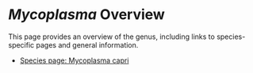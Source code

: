 # *Mycoplasma* Overview
This page provides an overview of the genus, including links to species-specific pages and general information.

- [Species page: Mycoplasma capri](Mycoplasma_capri/index.md)
